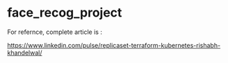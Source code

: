 # face_recog_project

For refernce, complete article is :

https://www.linkedin.com/pulse/replicaset-terraform-kubernetes-rishabh-khandelwal/
